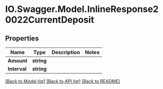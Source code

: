 # IO.Swagger.Model.InlineResponse20022CurrentDeposit
## Properties

Name | Type | Description | Notes
------------ | ------------- | ------------- | -------------
**Amount** | **string** |  | 
**Interval** | **string** |  | 

[[Back to Model list]](../README.md#documentation-for-models) [[Back to API list]](../README.md#documentation-for-api-endpoints) [[Back to README]](../README.md)

